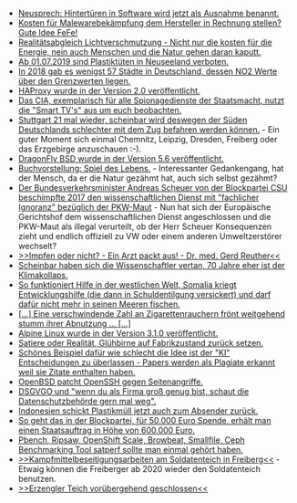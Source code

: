 * [Neusprech: Hintertüren in Software wird jetzt als Ausnahme benannt.](https://blog.fefe.de/?ts=a3f9f710)
* [Kosten für Malewarebekämpfung dem Hersteller in Rechnung stellen? Gute Idee FeFe!](https://blog.fefe.de/?ts=a3f993fb)
* [Realitätsabgleich Lichtverschmutzung - Nicht nur die kosten für die Energie, nein auch Menschen und die Natur gehen daran kaputt.](https://netzfrauen.org/2019/06/17/light-pollution/)
* [Ab 01.07.2019 sind Plastiktüten in Neuseeland verboten.](https://netzfrauen.org/2019/06/18/plastic-17/)
* [In 2018 gab es wenigst 57 Städte in Deutschland, dessen NO2 Werte über den Grenzwerten liegen.](https://www.sonnenseite.com/de/umwelt/daten-zur-luftqualitaet-2018-57-staedte-ueber-dem-no2-grenzwert.html)
* [HAProxy wurde in der Version 2.0 veröffentlicht.](https://www.pro-linux.de/news/1/27165/haproxy-20-ist-fertig.html)
* [Das CIA, exemplarisch für alle Spionagedienste der Staatsmacht, nutzt die "Smart TV's" aus um euch beobachten.](https://blog.fefe.de/?ts=a3f66de6)
* [Stuttgart 21 mal wieder, scheinbar wird deswegen der Süden Deutschlands schlechter mit dem Zug befahren werden können.](https://blog.fefe.de/?ts=a3f60e8d) - Ein guter Moment sich einmal Chemnitz, Leipzig, Dresden, Freiberg oder das Erzgebirge anzuschauen :-).
* [DragonFly BSD wurde in der Version 5.6 veröffentlicht.](https://www.pro-linux.de/news/1/27169/dragonfly-bsd-56-freigegeben.html)
* [Buchvorstellung: Spiel des Lebens.](https://www.sonnenseite.com/de/tipps/spiel-des-lebens.html) - Interessanter Gedankengang, hat der Mensch, da er die Natur gezähmt hat, auch sich selbst gezähmt?
* [Der Bundesverkehrsminister Andreas Scheuer von der Blockpartei CSU beschimpfte 2017 den wissenschaftlichen Dienst mit "fachlicher Ignoranz" bezüglich der PKW-Maut](https://twitter.com/AndiScheuer/status/832536208853045248) - Nun hat sich der Europäische Gerichtshof dem wissenschaftlichen Dienst angeschlossen und die PKW-Maut als illegal verurteilt, ob der Herr Scheuer Konsequenzen zieht und endlich offiziell zu VW oder einem anderen Umweltzerstörer wechselt?
* [>>Impfen oder nicht? - Ein Arzt packt aus! - Dr. med. Gerd Reuther<<](https://www.welt-im-wandel.tv/video/impfen-oder-nicht-ein-arzt-packt-aus-dr-med-gerd-reuther/)
* [Scheinbar haben sich die Wissenschaftler vertan, 70 Jahre eher ist der Klimakollaps.](https://blog.fefe.de/?ts=a3f72ca8)
* [So funktioniert Hilfe in der westlichen Welt, Somalia kriegt Entwicklungshilfe (die dann in Schuldentilgung versickert) und darf dafür nicht mehr in seinen Meeren fischen.](https://netzfrauen.org/2019/06/19/somalia/)
* [[...] Eine verschwindende Zahl an Zigarettenrauchern frönt weitgehend stumm ihrer Abnutzung ... [...]](https://tuxproject.de/blog/2019/06/heroin-gegen-drogentote-2-ueber-suechte/)
* [Alpine Linux wurde in der Version 3.1.0 veröffentlicht.](https://lwn.net/Articles/791508)
* [Satiere oder Realität, Glühbirne auf Fabrikzustand zurück setzen.](https://blog.fefe.de/?ts=a3f5a5f9)
* [Schönes Beispiel dafür wie schlecht die Idee ist der "KI" Entscheidungen zu überlassen - Papers werden als Plagiate erkannt weil sie Zitate enthalten haben.](https://blog.fefe.de/?ts=a3f5a4ec)
* [OpenBSD patcht OpenSSH gegen Seitenangriffe.](https://blog.fefe.de/?ts=a3f3de66)
* [DSGVGO und "wenn du als Firma groß genug bist, schaut die Datenschutzbehörde gern mal weg".](https://tuxproject.de/blog/2019/06/marktschutzgrundverordnung/)
* [Indonesien schickt Plastikmüll jetzt auch zum Absender zurück.](https://netzfrauen.org/2019/06/21/plasticwaste/)
* [So geht das in der Blockpartei, für 50.000 Euro Spende, erhält man einen Staatsauftrag in Höhe von 600.000 Euro.](https://blog.fefe.de/?ts=a3f20076)
* [Pbench, Ripsaw, OpenShift Scale, Browbeat, Smallfile, Ceph Benchmarking Tool satperf sollte man einmal gehört haben.](https://opensource.com/article/19/6/performance-scaling-tools)
* [>>Kampfmittelbeseitigungsarbeiten am Soldatenteich in Freiberg<<](https://www.youtube.com/watch?v=AgSrczcEITA) - Etwaig können die Freiberger ab 2020 wieder den Soldatenteich benutzen.
* [>>Erzengler Teich vorübergehend geschlossen<<](https://www.youtube.com/watch?v=ZM9VAvV0tWo)
